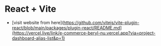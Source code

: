 # React + Vite

- [visit website from here](https://github.com/vitejs/vite-plugin-react/blob/main/packages/plugin-react/README.md](https://vercel.live/link/e-commerce-beryl-nu.vercel.app?via=project-dashboard-alias-list&p=1)
